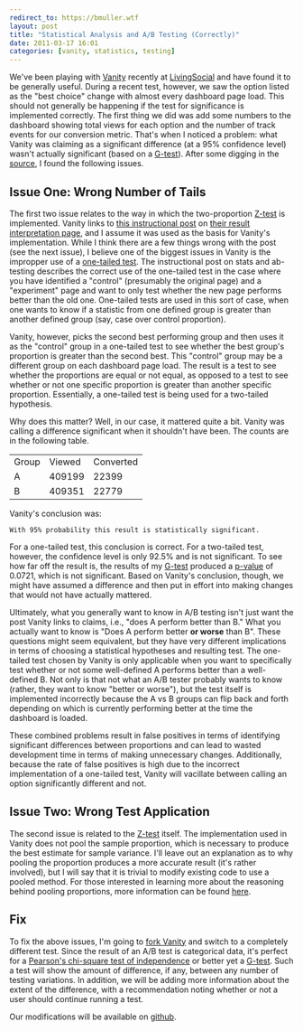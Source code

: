 ```yaml
---
redirect_to: https://bmuller.wtf
layout: post
title: "Statistical Analysis and A/B Testing (Correctly)"
date: 2011-03-17 16:01
categories: [vanity, statistics, testing]
---
```

We've been playing with [Vanity](http://vanity.labnotes.org) recently at [LivingSocial](http://livingsocial.com) and have found it to be generally useful.  During a recent test, however, we saw the option listed as the "best choice" change with almost every dashboard page load.  This should not generally be happening if the test for significance is implemented correctly.  The first thing we did was add some numbers to the dashboard showing total views for each option and the number of track events for our conversion metric.  That's when I noticed a problem: what Vanity was claiming as a significant difference (at a 95% confidence level) wasn't actually significant (based on a [G-test]).  After some digging in the [source](https://github.com/assaf/vanity), I found the following issues.

## Issue One: Wrong Number of Tails 
The first two issue relates to the way in which the two-proportion [Z-test] is implemented.  Vanity links to [this instructional post](http://20bits.com/articles/statistical-analysis-and-ab-testing/) on [their result interpretation page](http://vanity.labnotes.org/ab_testing.html#interpret), and I assume it was used as the basis for Vanity's implementation.  While I think there are a few things wrong with the post (see the next issue), I believe one of the biggest issues in Vanity is the impropper use of a [one-tailed test](http://en.wikipedia.org/wiki/Two-tailed_test).  The instructional post on stats and ab-testing describes the correct use of the one-tailed test in the case where you have identified a "control" (presumably the original page) and a "experiment" page and want to only test whether the new page performs better than the old one.  One-tailed tests are used in this sort of case, when one wants to know if a statistic from one defined group is greater than another defined group (say, case over control proportion).  

Vanity, however, picks the second best performing group and then uses it as the "control" group in a one-tailed test to see whether the best group's proportion is greater than the second best.  This "control" group may be a different group on each dashboard page load.  The result is a test to see whether the proportions are equal or not equal, as opposed to a test to see whether or not one specific proportion is greater than another specific proportion.  Essentially, a one-tailed test is being used for a two-tailed hypothesis.  

Why does this matter?  Well, in our case, it mattered quite a bit.  Vanity was calling a difference significant when it shouldn't have been.  The counts are in the following table.

<table>
  <tr class="thead">
    <td>Group</td>
    <td>Viewed</td>
    <td>Converted</td>
  </tr>
  <tr>
    <td>A</td><td>409199</td><td>22399</td>
  </tr>
  <tr>
    <td>B</td><td>409351</td><td>22779</td>
  </tr>
</table>

Vanity's conclusion was:

    With 95% probability this result is statistically significant.

For a one-tailed test, this conclusion is correct.  For a two-tailed test, however, the confidence level is only 92.5% and is not significant.  To see how far off the result is, the results of my [G-test] produced a [p-value] of 0.0721, which is not significant.  Based on Vanity's conclusion, though, we might have assumed a difference and then put in effort into making changes that would not have actually mattered.

Ultimately, what you generally want to know in A/B testing isn't just want the post Vanity links to claims, i.e., "does A perform better than B."  What you actually want to know is "Does A perform better **or worse** than B".  These questions might seem equivalent, but they have very different implications in terms of choosing a statistical hypotheses and resulting test.  The one-tailed test chosen by Vanity is only applicable when you want to specifically test whether or not some well-defined A performs better than a well-defined B.  Not only is that not what an A/B tester probably wants to know (rather, they want to know "better or worse"), but the test itself is implemented incorrectly because the A vs B groups can flip back and forth depending on which is currently performing better at the time the dashboard is loaded.

These combined problems result in false positives in terms of identifying significant differences between proportions and can lead to wasted development time in terms of making unnecessary changes.  Additionally, because the rate of false positives is high due to the incorrect implementation of a one-tailed test, Vanity will vacillate between calling an option significantly different and not.

## Issue Two: Wrong Test Application
The second issue is related to the [Z-test] itself.  The implementation used in Vanity does not pool the sample proportion, which is necessary to produce the best estimate for sample variance.  I'll leave out an explanation as to why pooling the proportion produces a more accurate result (it's rather involved), but I will say that it is trivial to modify existing code to use a pooled method.  For those interested in learning more about the reasoning behind pooling proportions, more information can be found [here](http://apcentral.collegeboard.com/apc/members/courses/teachers_corner/49013.html).

## Fix
To fix the above issues, I'm going to [fork Vanity](https://github.com/livingsocial/vanity) and switch to a completely different test.  Since the result of an A/B test is categorical data, it's perfect for a [Pearson's chi-square test of independence](http://en.wikipedia.org/wiki/Pearson%27s_chi-square_test#Test_of_independence) or better yet a [G-test].  Such a test will show the amount of difference, if any, between any number of testing variations.  In addition, we will be adding more information about the extent of the difference, with a recommendation noting whether or not a user should continue running a test.

Our modifications will be available on [github](https://github.com/livingsocial/vanity).

[Z-test]: http://en.wikipedia.org/wiki/Z-test
[G-test]: http://en.wikipedia.org/wiki/G-test
[p-value]: http://en.wikipedia.org/wiki/P-value